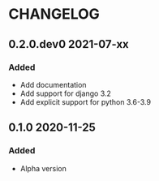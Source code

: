 # CHANGELOG

<!--
IMPORTANT: the build script extracts the most recent versino from this file
so make sure you follow the template
-->

<!-- Use the poetry changelog a template for each release:
## 1.2.3 2020-01-01

### Breaking Changes

* An Item

### Added

* An Item

### Changed

* An Item

### Fixed

* An Item

-->

## 0.2.0.dev0 2021-07-xx

### Added
* Add documentation
* Add support for django 3.2
* Add explicit support for python 3.6-3.9

## 0.1.0 2020-11-25

### Added
* Alpha version

